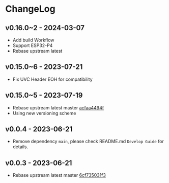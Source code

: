 # ChangeLog

## v0.16.0~2 - 2024-03-07

* Add build Workflow
* Support ESP32-P4
* Rebase upstream latest

## v0.15.0~6 - 2023-07-21

* Fix UVC Header EOH for compatibility

## v0.15.0~5 - 2023-07-19

* Rebase upstream latest master [acfaa4494f](https://github.com/hathach/tinyusb/commit/acfaa4494faccd615475e4ae9d3df940ed13d7af)
* Using new versioning scheme

## v0.0.4 - 2023-06-21

* Remove dependency `main`, please check README.md `Develop Guide` for details.

## v0.0.3 - 2023-06-21

* Rebase upstream latest master [6cf735031f3](https://github.com/hathach/tinyusb/commit/6cf735031f35cd223231b7f94b8c3caa8286cb9e)